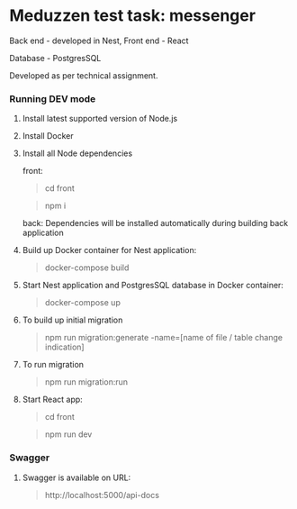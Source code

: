 # Meduzzen test task: messenger

Back end - developed in Nest, Front end - React

Database - PostgresSQL

Developed as per technical assignment.


### Running DEV mode

1. Install latest supported version of Node.js
2. Install Docker
3. Install all Node dependencies

   front:

   > cd front

   > npm i

   back: Dependencies will be installed automatically during building back application

4. Build up Docker container for Nest application:

   > docker-compose build

5. Start Nest application and PostgresSQL database in Docker container:

   > docker-compose up

6. To build up initial migration

   > npm run migration:generate -name=[name of file / table change indication]

7. To run migration

   > npm run migration:run

8. Start React app:

   > cd front

   > npm run dev

### Swagger

1. Swagger is available on URL:

   > http://localhost:5000/api-docs
